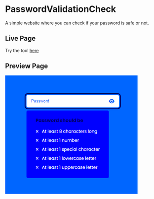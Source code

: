 # PasswordValidationCheck

A simple website where you can check if your password is safe or not.

## Live Page

Try the tool [here](https://imbajanox.github.io/PasswordValidationCheck/) 

## Preview Page

![Preview](PasswordValidationCheck.png)


